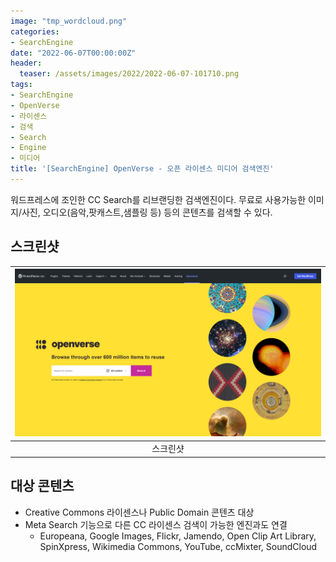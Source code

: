 ```yaml
---
image: "tmp_wordcloud.png"
categories:
- SearchEngine
date: "2022-06-07T00:00:00Z"
header:
  teaser: /assets/images/2022/2022-06-07-101710.png
tags:
- SearchEngine
- OpenVerse
- 라이센스
- 검색
- Search
- Engine
- 미디어
title: '[SearchEngine] OpenVerse - 오픈 라이센스 미디어 검색엔진'
---
```


워드프레스에 조인한 CC Search를 리브랜딩한 검색엔진이다. 무료로 사용가능한 이미지/사진, 오디오(음악,팟캐스트,샘플링 등) 등의 콘텐츠를 검색할 수 있다.

## 스크린샷

|![](/assets/images/2022/2022-06-07-101710.png)|
|:---:|
|스크린샷|

## 대상 콘텐츠

* Creative Commons 라이센스나 Public Domain 콘텐츠 대상
* Meta Search 기능으로 다른 CC 라이센스 검색이 가능한 엔진과도 연결
  * Europeana, Google Images, Flickr, Jamendo, Open Clip Art Library, SpinXpress, Wikimedia Commons, YouTube, ccMixter, SoundCloud

